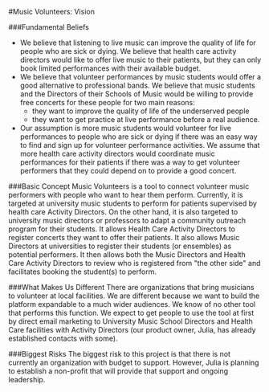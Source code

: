 #Music Volunteers: Vision

###Fundamental Beliefs
- We believe that listening to live music can improve the quality of life for people who are sick or dying. We believe that health care activity directors would like to offer live music to their patients, but they can only book limited performances with their available budget.
- We believe that volunteer performances by music students would offer a good alternative to professional bands. We believe that music students and the Directors of their Schools of Music would be willing to provide free concerts for these people for two main reasons: 
  - they want to improve the quality of life of the underserved people
  - they want to get practice at live performance before a real audience.
- Our assumption is more music students would volunteer for live performances to people who are sick or dying if there was an easy way to find and sign up for volunteer performance activities. We assume that more health care activity directors would coordinate music performances for their patients if there was a way to get volunteer performers that they could depend on to provide a good concert.

###Basic Concept
Music Volunteers is a tool to connect volunteer music performers with people who want to hear them perform. Currently, it is targeted at university music students to perform for patients supervised by health care Activity Directors. On the other hand, it is also targeted to university music directors or professors to adapt a community outreach program for their students. It allows Health Care Activity Directors to register concerts they want to offer their patients. It also allows Music Directors at universities to register their students (or ensembles) as potential performers. It then allows both the Music Directors and Health Care Activity Directors to review who is registered from "the other side" and facilitates booking the student(s) to perform.

###What Makes Us Different
There are organizations that bring musicians to volunteer at local facilities. We are different because we want to build the platform expandable to a much wider audiences. We know of no other tool that performs this function. We expect to get people to use the tool at first by direct email marketing to University Music School Directors and Health Care facilities with Activity Directors (our product owner, Julia, has already established contacts with some).

###Biggest Risks
The biggest risk to this project is that there is not currently an organization with budget to support. However, Julia is planning to establish a non-profit that will provide that support and ongoing leadership.


